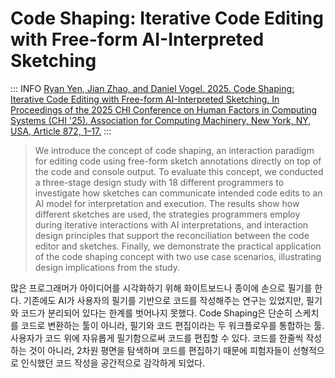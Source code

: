 # Code Shaping: Iterative Code Editing with Free-form AI-Interpreted Sketching

::: INFO
[Ryan Yen, Jian Zhao, and Daniel Vogel. 2025. Code Shaping: Iterative Code Editing with Free-form AI-Interpreted Sketching. In Proceedings of the 2025 CHI Conference on Human Factors in Computing Systems (CHI '25). Association for Computing Machinery, New York, NY, USA, Article 872, 1–17.](https://programs.sigchi.org/chi/2025/program/content/189580)
:::

> We introduce the concept of code shaping, an interaction paradigm for editing code using free-form sketch annotations directly on top of the code and console output. To evaluate this concept, we conducted a three-stage design study with 18 different programmers to investigate how sketches can communicate intended code edits to an AI model for interpretation and execution. The results show how different sketches are used, the strategies programmers employ during iterative interactions with AI interpretations, and interaction design principles that support the reconciliation between the code editor and sketches. Finally, we demonstrate the practical application of the code shaping concept with two use case scenarios, illustrating design implications from the study.

많은 프로그래머가 아이디어를 시각화하기 위해 화이트보드나 종이에 손으로 필기를 한다. 기존에도 AI가 사용자의 필기를 기반으로 코드를 작성해주는 연구는 있었지만, 필기와 코드가 분리되어 있다는 한계를 벗어나지 못했다. Code Shaping은 단순히 스케치를 코드로 변환하는 툴이 아니라, 필기와 코드 편집이라는 두 워크플로우를 통합하는 툴. 사용자가 코드 위에 자유롭게 필기함으로써 코드를 편집할 수 있다. 코드를 한줄씩 작성하는 것이 아니라, 2차원 평면을 탐색하며 코드를 편집하기 때문에 피험자들이 선형적으로 인식했던 코드 작성을 공간적으로 감각하게 되었다.
